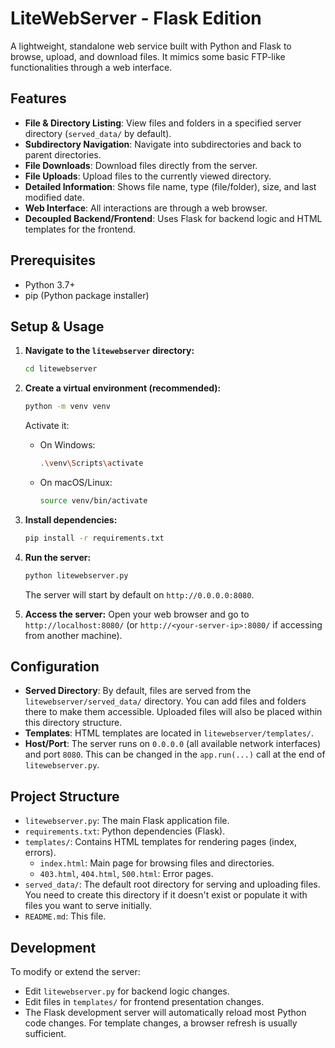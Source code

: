 # LiteWebServer - Flask Edition

A lightweight, standalone web service built with Python and Flask to browse, upload, and download files. It mimics some basic FTP-like functionalities through a web interface.

## Features

-   **File & Directory Listing**: View files and folders in a specified server directory (`served_data/` by default).
-   **Subdirectory Navigation**: Navigate into subdirectories and back to parent directories.
-   **File Downloads**: Download files directly from the server.
-   **File Uploads**: Upload files to the currently viewed directory.
-   **Detailed Information**: Shows file name, type (file/folder), size, and last modified date.
-   **Web Interface**: All interactions are through a web browser.
-   **Decoupled Backend/Frontend**: Uses Flask for backend logic and HTML templates for the frontend.

## Prerequisites

-   Python 3.7+
-   pip (Python package installer)

## Setup & Usage

1.  **Navigate to the `litewebserver` directory:**
    ```bash
    cd litewebserver
    ```

2.  **Create a virtual environment (recommended):**
    ```bash
    python -m venv venv
    ```
    Activate it:
    *   On Windows:
        ```bash
        .\venv\Scripts\activate
        ```
    *   On macOS/Linux:
        ```bash
        source venv/bin/activate
        ```

3.  **Install dependencies:**
    ```bash
    pip install -r requirements.txt
    ```

4.  **Run the server:**
    ```bash
    python litewebserver.py
    ```
    The server will start by default on `http://0.0.0.0:8080`.

5.  **Access the server:**
    Open your web browser and go to `http://localhost:8080/` (or `http://<your-server-ip>:8080/` if accessing from another machine).

## Configuration

-   **Served Directory**: By default, files are served from the `litewebserver/served_data/` directory. You can add files and folders there to make them accessible. Uploaded files will also be placed within this directory structure.
-   **Templates**: HTML templates are located in `litewebserver/templates/`.
-   **Host/Port**: The server runs on `0.0.0.0` (all available network interfaces) and port `8080`. This can be changed in the `app.run(...)` call at the end of `litewebserver.py`.

## Project Structure

-   `litewebserver.py`: The main Flask application file.
-   `requirements.txt`: Python dependencies (Flask).
-   `templates/`: Contains HTML templates for rendering pages (index, errors).
    -   `index.html`: Main page for browsing files and directories.
    -   `403.html`, `404.html`, `500.html`: Error pages.
-   `served_data/`: The default root directory for serving and uploading files. You need to create this directory if it doesn't exist or populate it with files you want to serve initially.
-   `README.md`: This file.

## Development

To modify or extend the server:
-   Edit `litewebserver.py` for backend logic changes.
-   Edit files in `templates/` for frontend presentation changes.
-   The Flask development server will automatically reload most Python code changes. For template changes, a browser refresh is usually sufficient.

